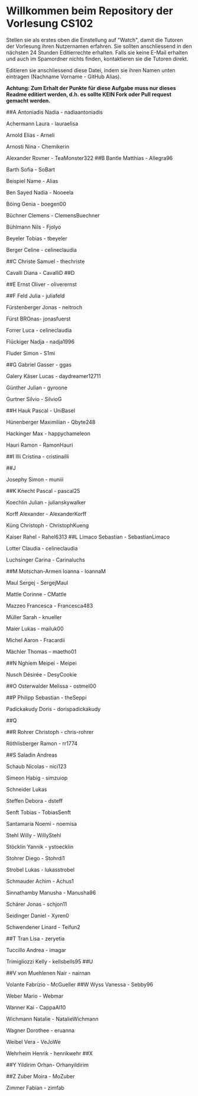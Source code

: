 # Willkommen beim Repository der Vorlesung CS102

Stellen sie als erstes oben die Einstellung auf "Watch", damit die Tutoren der Vorlesung ihren Nutzernamen erfahren. Sie sollten anschliessend in den nächsten 24 Stunden Editierrechte erhalten. Falls sie keine E-Mail erhalten und auch im Spamordner nichts finden, kontaktieren sie die Tutoren direkt.

Editieren sie anschliessend diese Datei, indem sie ihren Namen unten eintragen (Nachname Vorname - GitHub Alias).

**Achtung: Zum Erhalt der Punkte für diese Aufgabe muss nur dieses Readme editiert werden, d.h. es sollte KEIN Fork oder Pull request gemacht werden.**

##A
Antoniadis Nadia - nadiaantoniadis

Achermann Laura - lauraelisa

Arnold Elias - Arneli

Arnosti Nina - Chemikerin

Alexander Rovner - TeaMonster322
##B
Bantle Matthias - Allegra96

Barth Sofia - SoBart

Beispiel Name - Alias

Ben Sayed Nadia - Nooeela

Böing Genia - boegen00

Büchner Clemens - ClemensBuechner

Bühlmann Nils - Fjolyo

Beyeler Tobias - tbeyeler

Berger Celine - celineclaudia

##C
Christe Samuel - thechriste

Cavalli Diana - CavalliD
##D

##E
Ernst Oliver - oliverernst

##F
Feld Julia - juliafeld

Fürstenberger Jonas - neitroch

Fürst BROnas- jonasfuerst

Forrer Luca - celineclaudia

Flückiger Nadja - nadja1996

Fluder Simon - S1mi

##G 
Gabriel Gasser - ggas

Galery Käser Lucas - daydreamer12711

Günther Julian - gyroone

Gurtner Silvio - SilvioG

##H
Hauk Pascal - UniBasel

Hünenberger Maximilian - Qbyte248

Hackinger Max - happychameleon

Hauri Ramon - RamonHauri

##I
Illi Cristina - cristinailli

##J

Josephy Simon - muniii

##K
Knecht Pascal - pascal25

Koechlin Julian - julianskywalker

Korff Alexander - AlexanderKorff

Küng Christoph - ChristophKueng

Kaiser Rahel - Rahel6313
##L
Limaco Sebastian - SebastianLimaco

Lotter Claudia - celineclaudia

Luchsinger Carina - Carinaluchs

##M
Motschan-Armen Ioanna - IoannaM

Maul Sergej - SergejMaul

Mattle Corinne - CMattle

Mazzeo Francesca - Francesca483 

Müller Sarah - knueller 

Maier Lukas - mailuk00

Michel Aaron - Fracardii

Mächler Thomas – maetho01

##N
Nghiem Meipei - Meipei

Nusch Désirée - DesyCookie

##O
Osterwalder Melissa - ostmel00


##P
Philipp Sebastian - theSeppi

Padickakudy Doris - dorispadickakudy

##Q

##R
Rohrer Christoph - chris-rohrer

Röthlisberger Ramon - rr1774

##S
Saladin Andreas

Schaub Nicolas - nici123

Simeon Habig - simzuiop

Schneider Lukas

Steffen Debora - dsteff

Senft Tobias - TobiasSenft

Santamaria Noemi - noemisa

Stehl Willy - WillyStehl

Stöcklin Yannik - ystoecklin

Stohrer Diego - Stohrdi1

Strobel Lukas - lukasstrobel

Schmauder Achim - Achus1

Sinnathamby Manusha - Manusha96

Schärer Jonas - schjon11

Seidinger Daniel - Xyren0

Schwendener Linard - Teifun2

##T
Tran Lisa - zeryetia

Tuccillo Andrea - imagar

Trimigliozzi Kelly - kellsbells95
##U

##V
von Muehlenen Nair - nairnan

Volante Fabrizio - McGueller
##W
Wyss Vanessa - Sebby96

Weber Mario - Webmar

Wanner Kai - CappaAI10

Wichmann Natalie - NatalieWichmann

Wagner Dorothee - eruanna

Weibel Vera - VeJoWe

Wehrheim Henrik - henrikwehr
##X

##Y
Yildirim Orhan- Orhanyildirim


##Z
Zuber Moira - MoZuber

Zimmer Fabian - zimfab
